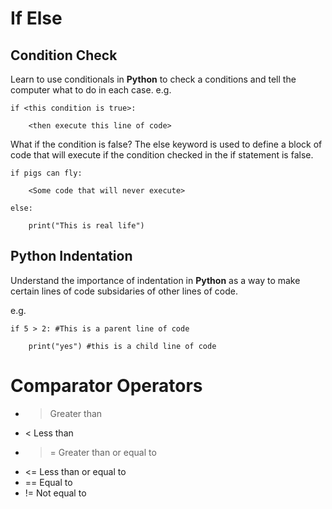 # **If Else**

## Condition Check
Learn to use conditionals in **Python** to check a conditions and tell the computer what to do in each case. e.g.
```
if <this condition is true>:

    <then execute this line of code>
```
What if the condition is false?
The else keyword is used to define a block of code that will execute if the condition checked in the if statement is false.
```
if pigs can fly:

    <Some code that will never execute>

else:

    print("This is real life")
```
## Python Indentation
Understand the importance of indentation in **Python** as a way to make certain lines of code subsidaries of other lines of code.

e.g.
```
if 5 > 2: #This is a parent line of code

    print("yes") #this is a child line of code
```
# Comparator Operators
- > Greater than
- < Less than
- >= Greater than or equal to
- <= Less than or equal to
- == Equal to
- != Not equal to
